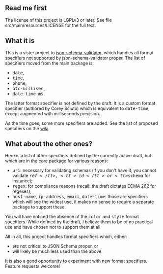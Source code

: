 <h2>Read me first</h2>

<p>The license of this project is LGPLv3 or later. See file
src/main/resources/LICENSE for the full text.</p>

<h2>What it is</h2>

<p>This is a sister project to <a
href="https://github.com/fge/json-schema-validator">json-schema-validator</a>,
which handles all format specifiers not supported by json-schema-validator
proper. The list of specifiers moved from the main package is:</p>

* <tt>date</tt>,
* <tt>time</tt>,
* <tt>phone</tt>,
* <tt>utc-millisec</tt>,
* <tt>date-time-ms</tt>.

<p>The latter format specifier is not defined by the draft. It is a custom
format specifier (authored by Corey Sciuto) which is equivalent to
<tt>date-time</tt>, except augmented with milliseconds precision.</p>

<p>As the time goes, some more specifiers are added. See the list of proposed
specifiers on the <a
href="https://github.com/fge/json-schema-formats/wiki">wiki</a>.</p>

<h2>What about the other ones?</h2>

<p>Here is a list of other specifiers defined by the currently active draft,
but which are in the core package for various reasons:</p>

* <tt>uri</tt>: necessary for validating schemas (if you don't have it, you
  cannot validate <tt>$ref</tt>, <tt>id</tt> or <tt>$schema</tt> for instance);
* <tt>regex</tt>: for compliance reasons (recall: the draft dictates ECMA 262
  for regexes);
* <tt>host-name</tt>, <tt>ip-address</tt>, <tt>email</tt>, <tt>date-time</tt>:
  those are specifiers which will see the widest use, it makes no sense to
  require a separate package to support these.

<p>You will have noticed the absence of the <tt>color</tt> and <tt>style</tt>
format specifiers. While defined by the draft, I believe them to be of no
practical use and have chosen not to support them at all.</p>

<p>All in all, this project handles format specifiers which, either:</p>

* are not critical to JSON Schema proper, or
* will likely be much less used than the above.

<p>It is also a good opportunity to experiment with new format specifiers.
Feature requests welcome!</p>
